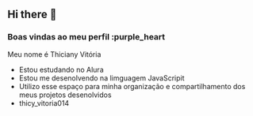 ## Hi there 👋
### Boas vindas ao meu perfil :purple_heart
Meu nome é Thiciany Vitória
- Estou estudando no Alura
- Estou me desenolvendo na limguagem JavaScripit
- Utilizo esse espaço para minha organização e compartilhamento dos meus projetos desenolvidos
- thicy_vitoria014
